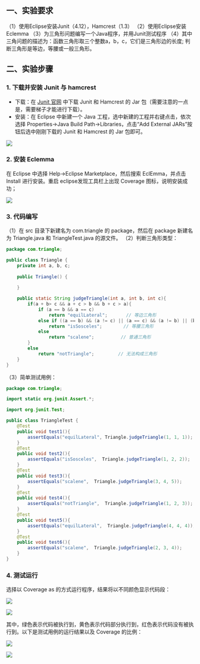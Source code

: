 ## 一、实验要求

（1）使用Eclipse安装Junit（4.12），Hamcrest（1.3）
（2）使用Eclipse安装Eclemma
（3）为三角形问题编写一个Java程序，并用Junit测试程序
（4）其中三角问题的描述为：函数三角形取三个整数a，b，c，它们是三角形边的长度; 判断三角形是等边，等腰或一般三角形。

## 二、实验步骤

### 1. 下载并安装 Junit 与 hamcrest

- 下载：在 [Junit 官网](http://junit.org/junit4/) 中下载 Junit 和 Hamcrest 的 Jar 包（需要注意的一点是，需要梯子才能进行下载）。
- 安装：在 Eclipse 中新建一个 Java 工程，选中新建的工程并右键点击，依次选择 Properties->Java Build Path->Libraries，点击“Add External JARs”按钮后选中刚刚下载的 Junit 和 Hamcrest 的 Jar 包即可。

![](http://p1.bqimg.com/567571/12504c8cc172254f.png)

### 2. 安装 Eclemma

在 Eclipse 中选择 Help->Eclipse Marketplace，然后搜索 EclEmma，并点击 Install 进行安装。重启 eclipse发现工具栏上出现 Coverage 图标，说明安装成功；

![](http://p1.bqimg.com/567571/fbc1f023668e7acc.png)

### 3. 代码编写

（1）在 src 目录下新建名为 com.triangle 的 package，然后在 package 新建名为 Triangle.java 和 TriangleTest.java 的源文件。
（2）判断三角形类型：

```java
package com.triangle;

public class Triangle {
    private int a, b, c;
    
    public Triangle() {
    	
    }

    public static String judgeTriangle(int a, int b, int c){
        if(a + b> c && a + c > b && b + c > a){
            if (a == b && a == c)
            	return "equilLateral";       // 等边三角形
            else if ((a == b) && (a != c) || (a == c) && (a != b) || (b == c) && (b !=a )) 
            	return "isSosceles";        // 等腰三角形
            else 
            	return "scalene";          // 普通三角形
        }
        else 
        	return "notTriangle";         // 无法构成三角形
    }
}
```

（3）简单测试用例：

```java
package com.triangle;

import static org.junit.Assert.*;

import org.junit.Test;

public class TriangleTest {
    @Test 
    public void test1(){
        assertEquals("equilLateral", Triangle.judgeTriangle(1, 1, 1));
    }  
    @Test 
    public void test2(){
        assertEquals("isSosceles",  Triangle.judgeTriangle(1, 2, 2));
    }    
    @Test 
    public void test3(){
        assertEquals("scalene",  Triangle.judgeTriangle(3, 4, 5));
    }    
    @Test 
    public void test4(){
        assertEquals("notTriangle",  Triangle.judgeTriangle(1, 2, 3));
    }    
    @Test 
    public void test5(){
        assertEquals("equilLateral",  Triangle.judgeTriangle(4, 4, 4));
    }    
    @Test 
    public void test6(){
        assertEquals("scalene",  Triangle.judgeTriangle(2, 3, 4));
    }
}

```

### 4. 测试运行

选择以 Coverage as 的方式运行程序，结果将以不同颜色显示代码段：

![](http://i1.piimg.com/567571/d5fb8e00d1eeb4d0.png)

![](http://p1.bpimg.com/567571/ff0b0557afffa22c.png)

其中，绿色表示代码被执行到，黄色表示代码部分执行到，红色表示代码没有被执行到。以下是测试用例的运行结果以及 Coverage 的比例：

![](http://i1.piimg.com/567571/62673836a7874416.png)

![](http://i1.piimg.com/567571/b7dc7eefb0bae40a.png)


